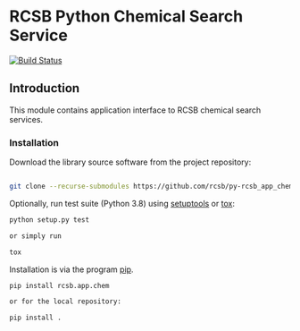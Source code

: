 # RCSB Python Chemical Search Service

[![Build Status](https://dev.azure.com/rcsb/RCSB%20PDB%20Python%20Projects/_apis/build/status/rcsb.py-rcsb_app_chem?branchName=master)](https://dev.azure.com/rcsb/RCSB%20PDB%20Python%20Projects/_build/latest?definitionId=22&branchName=master)

## Introduction

This module contains application interface to RCSB chemical search services.

### Installation

Download the library source software from the project repository:

```bash

git clone --recurse-submodules https://github.com/rcsb/py-rcsb_app_chem.git

```

Optionally, run test suite (Python 3.8) using
[setuptools](https://setuptools.readthedocs.io/en/latest/) or
[tox](http://tox.readthedocs.io/en/latest/example/platform.html):

```bash
python setup.py test

or simply run

tox
```

Installation is via the program [pip](https://pypi.python.org/pypi/pip).

```bash
pip install rcsb.app.chem

or for the local repository:

pip install .
```